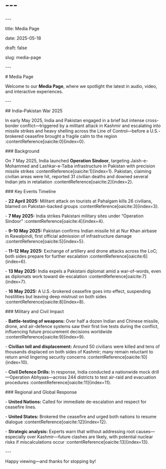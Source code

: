 # ---

\---

title: Media Page

date: 2025-05-18

draft: false

slug: media-page

\---

\# Media Page

Welcome to our **Media Page**, where we spotlight the latest in audio, video, and interactive experiences.

\---

\## India–Pakistan War 2025

In early May 2025, India and Pakistan engaged in a brief but intense cross-border conflict—triggered by a militant attack in Kashmir and escalating into missile strikes and heavy shelling across the Line of Control—before a U.S.-brokered ceasefire brought a fragile calm to the region \:contentReference\[oaicite:0]{index=0}.

\### Background

On 7 May 2025, India launched **Operation Sindoor**, targeting Jaish-e-Mohammed and Lashkar-e-Taiba infrastructure in Pakistan with precision missile strikes \:contentReference\[oaicite:1]{index=1}. Pakistan, claiming civilian areas were hit, reported 31 civilian deaths and downed several Indian jets in retaliation \:contentReference\[oaicite:2]{index=2}.

\### Key Events Timeline

\- **22 April 2025:** Militant attack on tourists at Pahalgam kills 26 civilians, blamed on Pakistan-backed groups \:contentReference\[oaicite:3]{index=3}.

\- **7 May 2025:** India strikes Pakistani military sites under “Operation Sindoor” \:contentReference\[oaicite:4]{index=4}.

\- **9–10 May 2025:** Pakistan confirms Indian missile hit at Nur Khan airbase in Rawalpindi, first official admission of infrastructure damage \:contentReference\[oaicite:5]{index=5}.

\- **11–12 May 2025:** Exchange of artillery and drone attacks across the LoC; both sides prepare for further escalation \:contentReference\[oaicite:6]{index=6}.

\- **13 May 2025:** India expels a Pakistani diplomat amid a war-of-words, even as diplomats work toward de-escalation \:contentReference\[oaicite:7]{index=7}.

\- **16 May 2025:** A U.S.-brokered ceasefire goes into effect, suspending hostilities but leaving deep mistrust on both sides \:contentReference\[oaicite:8]{index=8}.

\### Military and Civil Impact

\- **Battle-testing of weapons:** Over half a dozen Indian and Chinese missile, drone, and air-defence systems saw their first live tests during the conflict, influencing future procurement decisions worldwide \:contentReference\[oaicite:9]{index=9}.

\- **Civilian toll and displacement:** Around 50 civilians were killed and tens of thousands displaced on both sides of Kashmir; many remain reluctant to return amid lingering security concerns \:contentReference\[oaicite:10]{index=10}.

\- **Civil Defence Drills:** In response, India conducted a nationwide mock drill—Operation Abhyaas—across 244 districts to test air-raid and evacuation procedures \:contentReference\[oaicite:11]{index=11}.

\### Regional and Global Response

\- **United Nations:** Called for immediate de-escalation and respect for ceasefire lines.

\- **United States:** Brokered the ceasefire and urged both nations to resume dialogue \:contentReference\[oaicite:12]{index=12}.

\- **Strategic analysis:** Experts warn that without addressing root causes—especially over Kashmir—future clashes are likely, with potential nuclear risks if miscalculations occur \:contentReference\[oaicite:13]{index=13}.

\---

Happy viewing—and thanks for stopping by!
